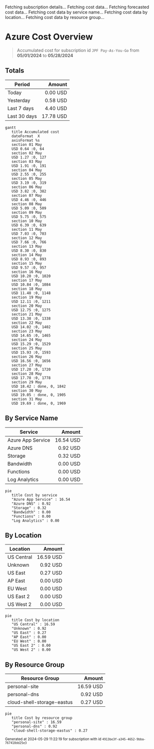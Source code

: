Fetching subscription details...
Fetching cost data...
Fetching forecasted cost data...
Fetching cost data by service name...
Fetching cost data by location...
Fetching cost data by resource group...
# Azure Cost Overview

> Accumulated cost for subscription id `JPF Pay-As-You-Go` from **05/01/2024** to **05/28/2024**

## Totals

|Period|Amount|
|---|---:|
|Today|0.00 USD|
|Yesterday|0.58 USD|
|Last 7 days|4.40 USD|
|Last 30 days|17.78 USD|

```mermaid
gantt
   title Accumulated cost
   dateFormat  X
   axisFormat %s
   section 01 May
   USD 0.64 :0, 64
   section 02 May
   USD 1.27 :0, 127
   section 03 May
   USD 1.91 :0, 191
   section 04 May
   USD 2.55 :0, 255
   section 05 May
   USD 3.19 :0, 319
   section 06 May
   USD 3.82 :0, 382
   section 07 May
   USD 4.46 :0, 446
   section 08 May
   USD 5.09 :0, 509
   section 09 May
   USD 5.75 :0, 575
   section 10 May
   USD 6.39 :0, 639
   section 11 May
   USD 7.03 :0, 703
   section 12 May
   USD 7.66 :0, 766
   section 13 May
   USD 8.30 :0, 830
   section 14 May
   USD 8.93 :0, 893
   section 15 May
   USD 9.57 :0, 957
   section 16 May
   USD 10.20 :0, 1020
   section 17 May
   USD 10.84 :0, 1084
   section 18 May
   USD 11.48 :0, 1148
   section 19 May
   USD 12.11 :0, 1211
   section 20 May
   USD 12.75 :0, 1275
   section 21 May
   USD 13.38 :0, 1338
   section 22 May
   USD 14.02 :0, 1402
   section 23 May
   USD 14.65 :0, 1465
   section 24 May
   USD 15.29 :0, 1529
   section 25 May
   USD 15.93 :0, 1593
   section 26 May
   USD 16.56 :0, 1656
   section 27 May
   USD 17.20 :0, 1720
   section 28 May
   USD 17.78 :0, 1778
   section 29 May
   USD 18.42 : done, 0, 1842
   section 30 May
   USD 19.05 : done, 0, 1905
   section 31 May
   USD 19.69 : done, 0, 1969
```

## By Service Name

|Service|Amount|
|---|---:|
|Azure App Service|16.54 USD|
|Azure DNS|0.92 USD|
|Storage|0.32 USD|
|Bandwidth|0.00 USD|
|Functions|0.00 USD|
|Log Analytics|0.00 USD|

```mermaid
pie
   title Cost by service
   "Azure App Service" : 16.54
   "Azure DNS" : 0.92
   "Storage" : 0.32
   "Bandwidth" : 0.00
   "Functions" : 0.00
   "Log Analytics" : 0.00
```

## By Location

|Location|Amount|
|---|---:|
|US Central|16.59 USD|
|Unknown|0.92 USD|
|US East|0.27 USD|
|AP East|0.00 USD|
|EU West|0.00 USD|
|US East 2|0.00 USD|
|US West 2|0.00 USD|

```mermaid
pie
   title Cost by location
   "US Central" : 16.59
   "Unknown" : 0.92
   "US East" : 0.27
   "AP East" : 0.00
   "EU West" : 0.00
   "US East 2" : 0.00
   "US West 2" : 0.00
```

## By Resource Group

|Resource Group|Amount|
|---|---:|
|personal-site|16.59 USD|
|personal-dns|0.92 USD|
|cloud-shell-storage-eastus|0.27 USD|

```mermaid
pie
   title Cost by resource group
   "personal-site" : 16.59
   "personal-dns" : 0.92
   "cloud-shell-storage-eastus" : 0.27
```

<sup>Generated at 2024-05-29 11:22:19 for subscription with id `4913be3f-a345-4652-9bba-767418dd25e3`</sup>
